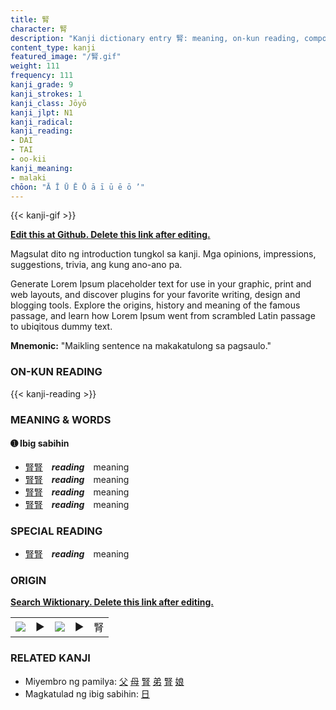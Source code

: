 ```yaml
---
title: 腎
character: 腎
description: "Kanji dictionary entry 腎: meaning, on-kun reading, compounds, origin, related kanji"
content_type: kanji
featured_image: "/腎.gif"
weight: 111
frequency: 111
kanji_grade: 9
kanji_strokes: 1
kanji_class: Jōyō
kanji_jlpt: N1
kanji_radical: 
kanji_reading: 
- DAI
- TAI
- oo-kii
kanji_meaning:
- malaki
chōon: "Ā Ī Ū Ē Ō ā ī ū ē ō ’"
---
```

[//]: # (Don't edit the line below. Kanji animated GIF code is automatically generated.)
{{< kanji-gif >}}

[//]: # (Edit below this line.)

**[Edit this at Github. Delete this link after editing.](https://github.com/tim0g/tim/tree/main/content/kanji/腎/index.md)**

Magsulat dito ng introduction tungkol sa kanji. Mga opinions, impressions, suggestions, trivia, ang kung ano-ano pa.

Generate Lorem Ipsum placeholder text for use in your graphic, print and web layouts, and discover plugins for your favorite writing, design and blogging tools. Explore the origins, history and meaning of the famous passage, and learn how Lorem Ipsum went from scrambled Latin passage to ubiqitous dummy text.
 
**Mnemonic:** "Maikling sentence na makakatulong sa pagsaulo."

### ON-KUN READING

[//]: # (Don't edit the line below. ON-KUN READING code is automatically generated.)
{{< kanji-reading >}}

### MEANING & WORDS

#### ➊ **Ibig sabihin**
  - [腎](../腎)[腎](../腎)　***reading***　meaning
  - [腎](../腎)[腎](../腎)　***reading***　meaning
  - [腎](../腎)[腎](../腎)　***reading***　meaning
  - [腎](../腎)[腎](../腎)　***reading***　meaning

### SPECIAL READING
  - [腎](../腎)[腎](../腎)　***reading***　meaning

### ORIGIN

**[Search Wiktionary. Delete this link after editing.](https://wiktionary.org/wiki/腎)**
<table class="kanji-table"><tr><td>
<img src="60px-腎-bronze.svg.png">
</td><td>▶</td><td>
<img src="60px-腎-oracle.svg.png">
</td><td>▶</td>
<td class="kanji-origin">腎</td>
</tr></table>

### RELATED KANJI
- Miyembro ng pamilya: [父](../父) [母](../母) [腎](../腎) [弟](../弟) [腎](../腎) [娘](../娘)
- Magkatulad ng ibig sabihin: [日](../日)

